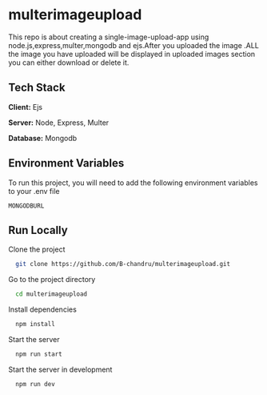 # multerimageupload

This repo is about creating a single-image-upload-app  using node.js,express,multer,mongodb and ejs.After you uploaded the image .ALL the image you have uploaded will be displayed in uploaded images section you can either download or delete it.

## Tech Stack

**Client:** Ejs

**Server:** Node, Express, Multer

**Database:** Mongodb
## Environment Variables

To run this project, you will need to add the following environment variables to your .env file

`MONGODBURL`

    
## Run Locally

Clone the project

```bash
  git clone https://github.com/B-chandru/multerimageupload.git
```

Go to the project directory

```bash
  cd multerimageupload
```

Install dependencies

```bash
  npm install
```

Start the server

```bash
  npm run start
```
Start the server in development
```bash
  npm run dev
```


  
